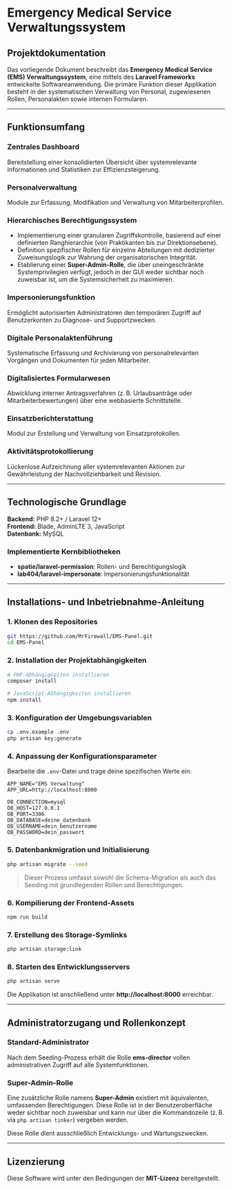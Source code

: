 # Emergency Medical Service Verwaltungssystem

## Projektdokumentation
Das vorliegende Dokument beschreibt das **Emergency Medical Service (EMS) Verwaltungssystem**, eine mittels des **Laravel Frameworks** entwickelte Softwareanwendung. Die primäre Funktion dieser Applikation besteht in der systematischen Verwaltung von Personal, zugewiesenen Rollen, Personalakten sowie internen Formularen.

---

## Funktionsumfang

### Zentrales Dashboard
Bereitstellung einer konsolidierten Übersicht über systemrelevante Informationen und Statistiken zur Effizienzsteigerung.

### Personalverwaltung
Module zur Erfassung, Modifikation und Verwaltung von Mitarbeiterprofilen.

### Hierarchisches Berechtigungssystem
- Implementierung einer granularen Zugriffskontrolle, basierend auf einer definierten Ranghierarchie (von Praktikanten bis zur Direktionsebene).
- Definition spezifischer Rollen für einzelne Abteilungen mit dedizierter Zuweisungslogik zur Wahrung der organisatorischen Integrität.
- Etablierung einer **Super-Admin-Rolle**, die über uneingeschränkte Systemprivilegien verfügt, jedoch in der GUI weder sichtbar noch zuweisbar ist, um die Systemsicherheit zu maximieren.

### Impersonierungsfunktion
Ermöglicht autorisierten Administratoren den temporären Zugriff auf Benutzerkonten zu Diagnose- und Supportzwecken.

### Digitale Personalaktenführung
Systematische Erfassung und Archivierung von personalrelevanten Vorgängen und Dokumenten für jeden Mitarbeiter.

### Digitalisiertes Formularwesen
Abwicklung interner Antragsverfahren (z. B. Urlaubsanträge oder Mitarbeiterbewertungen) über eine webbasierte Schnittstelle.

### Einsatzberichterstattung
Modul zur Erstellung und Verwaltung von Einsatzprotokollen.

### Aktivitätsprotokollierung
Lückenlose Aufzeichnung aller systemrelevanten Aktionen zur Gewährleistung der Nachvollziehbarkeit und Revision.

---

## Technologische Grundlage

**Backend:** PHP 8.2+ / Laravel 12+  
**Frontend:** Blade, AdminLTE 3, JavaScript  
**Datenbank:** MySQL

### Implementierte Kernbibliotheken
- **spatie/laravel-permission**: Rollen- und Berechtigungslogik
- **lab404/laravel-impersonate**: Impersonierungsfunktionalität

---

## Installations- und Inbetriebnahme-Anleitung

### 1. Klonen des Repositories
```bash
git https://github.com/MrFirewall/EMS-Panel.git
cd EMS-Panel
```

### 2. Installation der Projektabhängigkeiten
```bash
# PHP-Abhängigkeiten installieren
composer install

# JavaScript-Abhängigkeiten installieren
npm install
```

### 3. Konfiguration der Umgebungsvariablen
```bash
cp .env.example .env
php artisan key:generate
```

### 4. Anpassung der Konfigurationsparameter
Bearbeite die `.env`-Datei und trage deine spezifischen Werte ein:
```env
APP_NAME="EMS Verwaltung"
APP_URL=http://localhost:8000

DB_CONNECTION=mysql
DB_HOST=127.0.0.1
DB_PORT=3306
DB_DATABASE=deine_datenbank
DB_USERNAME=dein_benutzername
DB_PASSWORD=dein_passwort
```

### 5. Datenbankmigration und Initialisierung
```bash
php artisan migrate --seed
```
> Dieser Prozess umfasst sowohl die Schema-Migration als auch das Seeding mit grundlegenden Rollen und Berechtigungen.

### 6. Kompilierung der Frontend-Assets
```bash
npm run build
```

### 7. Erstellung des Storage-Symlinks
```bash
php artisan storage:link
```

### 8. Starten des Entwicklungsservers
```bash
php artisan serve
```
Die Applikation ist anschließend unter **http://localhost:8000** erreichbar.

---

## Administratorzugang und Rollenkonzept

### Standard-Administrator
Nach dem Seeding-Prozess erhält die Rolle **ems-director** vollen administrativen Zugriff auf alle Systemfunktionen.

### Super-Admin-Rolle
Eine zusätzliche Rolle namens **Super-Admin** existiert mit äquivalenten, umfassenden Berechtigungen. Diese Rolle ist in der Benutzeroberfläche weder sichtbar noch zuweisbar und kann nur über die Kommandozeile (z. B. via `php artisan tinker`) vergeben werden.

Diese Rolle dient ausschließlich Entwicklungs- und Wartungszwecken.

---

## Lizenzierung
Diese Software wird unter den Bedingungen der **MIT-Lizenz** bereitgestellt.

